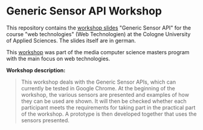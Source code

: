 # Generic Sensor API Workshop

This repository contains the [workshop slides](https://slemke.github.io/generic-sensor-api-workshop/#/) 
"Generic Sensor API" for the course "web technologies" (Web Technologien) at the Cologne University 
of Applied Sciences. The slides itself are in german.

This [workshop](https://th-koeln.github.io/mi-master-wtw/workshops/2018/workshop-generic-sensor-api/index/) 
was part of the media computer science masters program with the main focus on web technologies.

**Workshop description:**

> This workshop deals with the Generic Sensor APIs, which can currently be tested in Google Chrome. At the beginning of the workshop, the various sensors are presented and examples of how they can be used are shown. It will then be checked whether each participant meets the requirements for taking part in the practical part of the workshop. A prototype is then developed together that uses the sensors presented.
